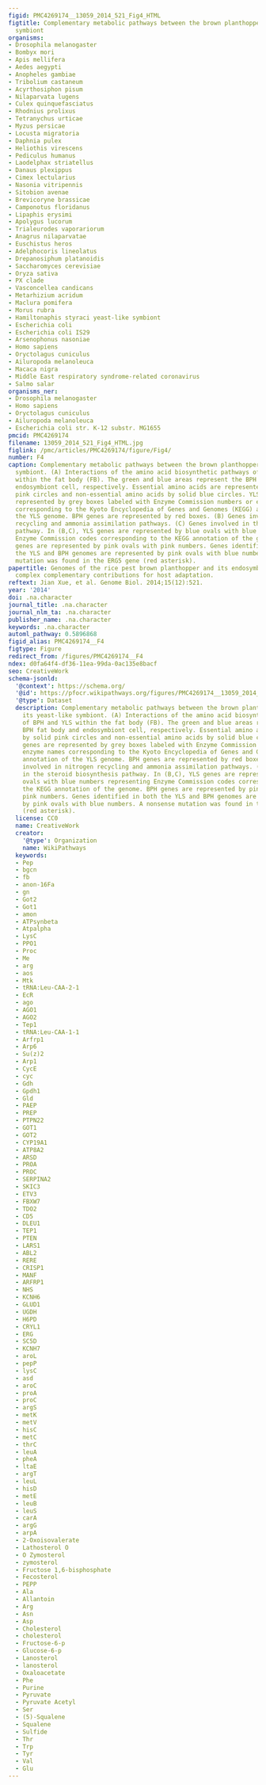```yaml
---
figid: PMC4269174__13059_2014_521_Fig4_HTML
figtitle: Complementary metabolic pathways between the brown planthopper and its yeast-like
  symbiont
organisms:
- Drosophila melanogaster
- Bombyx mori
- Apis mellifera
- Aedes aegypti
- Anopheles gambiae
- Tribolium castaneum
- Acyrthosiphon pisum
- Nilaparvata lugens
- Culex quinquefasciatus
- Rhodnius prolixus
- Tetranychus urticae
- Myzus persicae
- Locusta migratoria
- Daphnia pulex
- Heliothis virescens
- Pediculus humanus
- Laodelphax striatellus
- Danaus plexippus
- Cimex lectularius
- Nasonia vitripennis
- Sitobion avenae
- Brevicoryne brassicae
- Camponotus floridanus
- Lipaphis erysimi
- Apolygus lucorum
- Trialeurodes vaporariorum
- Anagrus nilaparvatae
- Euschistus heros
- Adelphocoris lineolatus
- Drepanosiphum platanoidis
- Saccharomyces cerevisiae
- Oryza sativa
- PX clade
- Vasconcellea candicans
- Metarhizium acridum
- Maclura pomifera
- Morus rubra
- Hamiltonaphis styraci yeast-like symbiont
- Escherichia coli
- Escherichia coli IS29
- Arsenophonus nasoniae
- Homo sapiens
- Oryctolagus cuniculus
- Ailuropoda melanoleuca
- Macaca nigra
- Middle East respiratory syndrome-related coronavirus
- Salmo salar
organisms_ner:
- Drosophila melanogaster
- Homo sapiens
- Oryctolagus cuniculus
- Ailuropoda melanoleuca
- Escherichia coli str. K-12 substr. MG1655
pmcid: PMC4269174
filename: 13059_2014_521_Fig4_HTML.jpg
figlink: /pmc/articles/PMC4269174/figure/Fig4/
number: F4
caption: Complementary metabolic pathways between the brown planthopper and its yeast-like
  symbiont. (A) Interactions of the amino acid biosynthetic pathways of BPH and YLS
  within the fat body (FB). The green and blue areas represent the BPH fat body and
  endosymbiont cell, respectively. Essential amino acids are represented by solid
  pink circles and non-essential amino acids by solid blue circles. YLS genes are
  represented by grey boxes labeled with Enzyme Commission numbers or enzyme names
  corresponding to the Kyoto Encyclopedia of Genes and Genomes (KEGG) annotation of
  the YLS genome. BPH genes are represented by red boxes. (B) Genes involved in nitrogen
  recycling and ammonia assimilation pathways. (C) Genes involved in the steroid biosynthesis
  pathway. In (B,C), YLS genes are represented by blue ovals with blue numbers representing
  Enzyme Commission codes corresponding to the KEGG annotation of the genome. BPH
  genes are represented by pink ovals with pink numbers. Genes identified in both
  the YLS and BPH genomes are represented by pink ovals with blue numbers. A nonsense
  mutation was found in the ERG5 gene (red asterisk).
papertitle: Genomes of the rice pest brown planthopper and its endosymbionts reveal
  complex complementary contributions for host adaptation.
reftext: Jian Xue, et al. Genome Biol. 2014;15(12):521.
year: '2014'
doi: .na.character
journal_title: .na.character
journal_nlm_ta: .na.character
publisher_name: .na.character
keywords: .na.character
automl_pathway: 0.5896868
figid_alias: PMC4269174__F4
figtype: Figure
redirect_from: /figures/PMC4269174__F4
ndex: d0fa64f4-df36-11ea-99da-0ac135e8bacf
seo: CreativeWork
schema-jsonld:
  '@context': https://schema.org/
  '@id': https://pfocr.wikipathways.org/figures/PMC4269174__13059_2014_521_Fig4_HTML.html
  '@type': Dataset
  description: Complementary metabolic pathways between the brown planthopper and
    its yeast-like symbiont. (A) Interactions of the amino acid biosynthetic pathways
    of BPH and YLS within the fat body (FB). The green and blue areas represent the
    BPH fat body and endosymbiont cell, respectively. Essential amino acids are represented
    by solid pink circles and non-essential amino acids by solid blue circles. YLS
    genes are represented by grey boxes labeled with Enzyme Commission numbers or
    enzyme names corresponding to the Kyoto Encyclopedia of Genes and Genomes (KEGG)
    annotation of the YLS genome. BPH genes are represented by red boxes. (B) Genes
    involved in nitrogen recycling and ammonia assimilation pathways. (C) Genes involved
    in the steroid biosynthesis pathway. In (B,C), YLS genes are represented by blue
    ovals with blue numbers representing Enzyme Commission codes corresponding to
    the KEGG annotation of the genome. BPH genes are represented by pink ovals with
    pink numbers. Genes identified in both the YLS and BPH genomes are represented
    by pink ovals with blue numbers. A nonsense mutation was found in the ERG5 gene
    (red asterisk).
  license: CC0
  name: CreativeWork
  creator:
    '@type': Organization
    name: WikiPathways
  keywords:
  - Pep
  - bgcn
  - fb
  - anon-16Fa
  - gn
  - Got2
  - Got1
  - amon
  - ATPsynbeta
  - Atpalpha
  - LysC
  - PPO1
  - Proc
  - Me
  - arg
  - aos
  - Mtk
  - tRNA:Leu-CAA-2-1
  - EcR
  - ago
  - AGO1
  - AGO2
  - Tep1
  - tRNA:Leu-CAA-1-1
  - Arfrp1
  - Arp6
  - Su(z)2
  - Arp1
  - CycE
  - cyc
  - Gdh
  - Gpdh1
  - Gld
  - PAEP
  - PREP
  - PTPN22
  - GOT1
  - GOT2
  - CYP19A1
  - ATP8A2
  - ARSD
  - PROA
  - PROC
  - SERPINA2
  - SKIC3
  - ETV3
  - FBXW7
  - TDO2
  - CD5
  - DLEU1
  - TEP1
  - PTEN
  - LARS1
  - ABL2
  - RERE
  - CRISP1
  - MANF
  - ARFRP1
  - NHS
  - KCNH6
  - GLUD1
  - UGDH
  - H6PD
  - CRYL1
  - ERG
  - SC5D
  - KCNH7
  - aroL
  - pepP
  - lysC
  - asd
  - aroC
  - proA
  - proC
  - argS
  - metK
  - metV
  - hisC
  - metC
  - thrC
  - leuA
  - pheA
  - ltaE
  - argT
  - leuL
  - hisD
  - metE
  - leuB
  - leuS
  - carA
  - argG
  - arpA
  - 2-Oxoisovalerate
  - Lathosterol O
  - O Zymosterol
  - zymosterol
  - Fructose 1,6-bisphosphate
  - Fecosterol
  - PEPP
  - Ala
  - Allantoin
  - Arg
  - Asn
  - Asp
  - Cholesterol
  - cholesterol
  - Fructose-6-p
  - Glucose-6-p
  - Lanosterol
  - lanosterol
  - Oxaloacetate
  - Phe
  - Purine
  - Pyruvate
  - Pyruvate Acetyl
  - Ser
  - (5)-Squalene
  - Squalene
  - Sulfide
  - Thr
  - Trp
  - Tyr
  - Val
  - Glu
---
```


